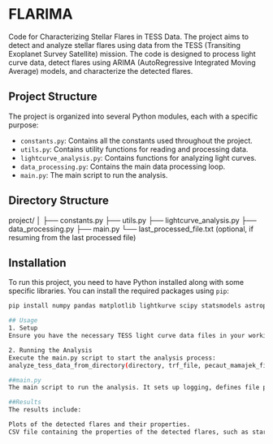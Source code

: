 # FLARIMA

Code for Characterizing Stellar Flares in TESS Data. The project aims to detect and analyze stellar flares using data from the TESS (Transiting Exoplanet Survey Satellite) mission. The code is designed to process light curve data, detect flares using ARIMA (AutoRegressive Integrated Moving Average) models, and characterize the detected flares.

## Project Structure

The project is organized into several Python modules, each with a specific purpose:
- `constants.py`: Contains all the constants used throughout the project.
- `utils.py`: Contains utility functions for reading and processing data.
- `lightcurve_analysis.py`: Contains functions for analyzing light curves.
- `data_processing.py`: Contains the main data processing loop.
- `main.py`: The main script to run the analysis.

## Directory Structure
project/
│
├── constants.py
├── utils.py
├── lightcurve_analysis.py
├── data_processing.py
├── main.py
└── last_processed_file.txt (optional, if resuming from the last processed file)


## Installation

To run this project, you need to have Python installed along with some specific libraries. You can install the required packages using `pip`:

```sh
pip install numpy pandas matplotlib lightkurve scipy statsmodels astropy tqdm

## Usage
1. Setup
Ensure you have the necessary TESS light curve data files in your working directory. You will also need the TESS response function file and the Pecaut & Mamajek table. Update the paths in your main.py as needed.

2. Running the Analysis
Execute the main.py script to start the analysis process:
analyze_tess_data_from_directory(directory, trf_file, pecaut_mamajek_file, resume_last_processed=True): Processes TESS light curve files, detects flares, and calculates their properties.

##main.py
The main script to run the analysis. It sets up logging, defines file paths, and calls the analyze_tess_data_from_directory function.

##Results
The results include:

Plots of the detected flares and their properties.
CSV file containing the properties of the detected flares, such as start time, end time, amplitude, duration, and flare energy.```
